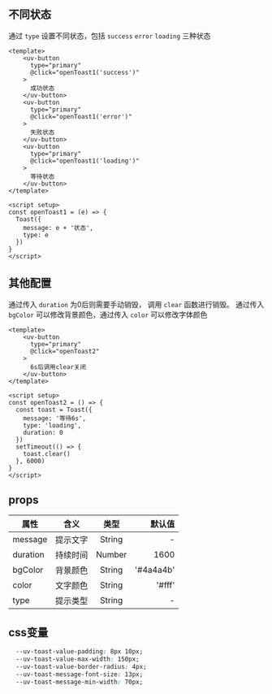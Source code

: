 <script setup>
import useCompStore from '../store/copname.js'
import { onMounted } from 'vue'
const compStore =useCompStore()

onMounted(()=>{
  compStore.updateName('toast')
  console.log('currentName',compStore.currentName)
})

</script>

## 不同状态

通过 `type` 设置不同状态，包括 `success` `error` `loading` 三种状态

```vue
<template>
    <uv-button
      type="primary"
      @click="openToast1('success')"
    >
      成功状态
    </uv-button>
    <uv-button
      type="primary"
      @click="openToast1('error')"
    >
      失败状态
    </uv-button>
    <uv-button
      type="primary"
      @click="openToast1('loading')"
    >
      等待状态
    </uv-button>
</template>

<script setup>
const openToast1 = (e) => {
  Toast({
    message: e + '状态',
    type: e
  })
}
</script>
```

## 其他配置

通过传入 `duration` 为0后则需要手动销毁， 调用 `clear` 函数进行销毁。
通过传入 `bgColor` 可以修改背景颜色，通过传入 `color` 可以修改字体颜色

```vue
<template>
    <uv-button
      type="primary"
      @click="openToast2"
    >
      6s后调用clear关闭
    </uv-button>
</template>

<script setup>
const openToast2 = () => {
  const toast = Toast({
    message: '等待6s',
    type: 'loading',
    duration: 0
  })
  setTimeout(() => {
    toast.clear()
  }, 6000)
}
</script>
```

## props

| 属性         |     含义     |  类型   |   默认值 |
| ------------ | :----------: | :-----: | -------: |
| message         |  提示文字   | String  |  - |
| duration      | 持续时间 | Number  | 1600 |
| bgColor        |   背景颜色   | String  |  '#4a4a4b' |
| color         |   文字颜色   | String | '#fff' |
| type        |  提示类型  | String  |   - |


## css变量

```css
  --uv-toast-value-padding: 8px 10px;
  --uv-toast-value-max-width: 150px;
  --uv-toast-value-border-radius: 4px;
  --uv-toast-message-font-size: 13px;
  --uv-toast-message-min-width: 70px;
```


